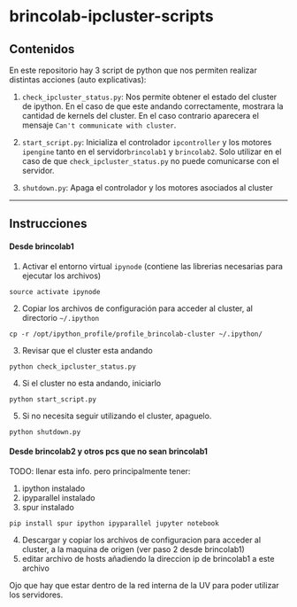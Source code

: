 # brincolab-ipcluster-scripts

## Contenidos
En este repositorio hay 3 script de python que nos permiten realizar distintas acciones (auto explicativas):

1. `check_ipcluster_status.py`: Nos permite obtener el estado del cluster de ipython. En el caso de que este andando correctamente, mostrara la cantidad de kernels del cluster. En el caso contrario aparecera el mensaje `Can't communicate with cluster`.

2. `start_script.py`: Inicializa el controlador `ipcontroller` y los motores `ipengine` tanto en el servidor`brincolab1` y `brincolab2`. Solo utilizar en el caso de que `check_ipcluster_status.py` no puede comunicarse con el servidor.

3. `shutdown.py`: Apaga el controlador y los motores asociados al cluster

-------
## Instrucciones
#### Desde brincolab1

1. Activar el entorno virtual `ipynode` (contiene las librerias necesarias para ejecutar los archivos)
```
source activate ipynode
```

2. Copiar los archivos de configuración para acceder al cluster, al directorio `~/.ipython`
```
cp -r /opt/ipython_profile/profile_brincolab-cluster ~/.ipython/
```

3. Revisar que el cluster esta andando
```
python check_ipcluster_status.py
```

4. Si el cluster no esta andando, iniciarlo
```
python start_script.py
```

5. Si no necesita seguir utilizando el cluster, apaguelo.
```
python shutdown.py
```

#### Desde brincolab2 y otros pcs que no sean brincolab1

TODO: llenar esta info. pero principalmente tener:
1. ipython instalado
2. ipyparallel instalado
3. spur instalado
```
pip install spur ipython ipyparallel jupyter notebook
```
4. Descargar y copiar los archivos de configuracion para acceder al cluster, a la maquina de origen (ver paso 2 desde brincolab1)
5. editar archivo de hosts añadiendo la direccion ip de brincolab1 a este archivo

Ojo que hay que estar dentro de la red interna de la UV para poder utilizar los servidores.

